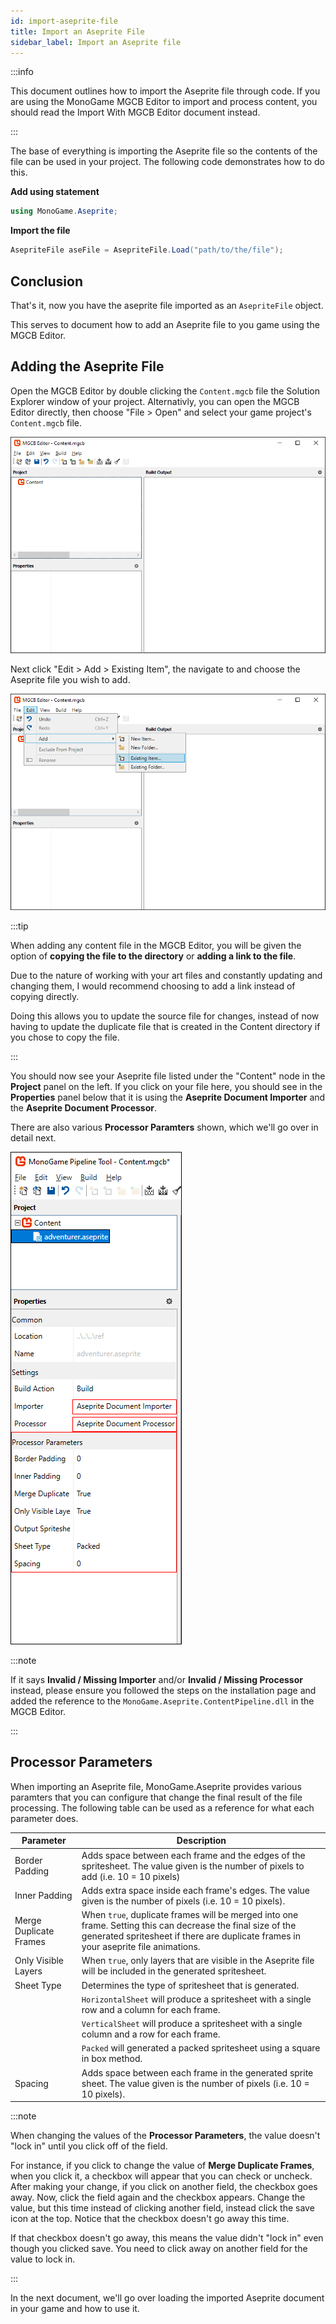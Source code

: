 ```yaml
---
id: import-aseprite-file
title: Import an Aseprite File
sidebar_label: Import an Aseprite file
---
```


:::info 

This document outlines how to import the Aseprite file through code.  If you are using the MonoGame MGCB Editor to import and process content, you should read the Import With MGCB Editor document instead.

::: 

The base of everything is importing the Aseprite file so the contents of the file can be used in your project.  The following code demonstrates how to do this.

**Add using statement**
```cs
using MonoGame.Aseprite;
```

**Import the file**
```cs
AsepriteFile aseFile = AsepriteFile.Load("path/to/the/file");
```

## Conclusion
That's it, now you have the aseprite file imported as an `AsepriteFile` object. 



This serves to document how to add an Aseprite file to you game using the MGCB Editor.

## Adding the Aseprite File
Open the MGCB Editor by double clicking the `Content.mgcb` file the Solution Explorer window of your project.  Alternativly, you can open the MGCB Editor directly, then choose "File > Open" and select your game project's `Content.mgcb` file.


![img](../../static/img/docs/getting-started/importing-aseprite-file/mgcb_editor_window.png)

Next click "Edit > Add > Existing Item", the navigate to and choose the Aseprite file you wish to add.  

![img](../../static/img/docs/getting-started/importing-aseprite-file/edit_add.png)

:::tip

When adding any content file in the MGCB Editor, you will be given the option of **copying the file to the directory** or **adding a link to the file**.

Due to the nature of working with your art files and constantly updating and changing them, I would recommend choosing to add a link instead of copying directly.

Doing this allows you to update the source file for changes, instead of now having to update the duplicate file that is created in the Content directory if you chose to copy the file.

:::

You should now see your Aseprite file listed under the "Content" node in the **Project** panel on the left. If you click on your file here, you should see in the **Properties** panel below that it is using the **Aseprite Document Importer** and the **Aseprite Document Processor**.  

There are also various **Processor Paramters** shown, which we'll go over in detail next.

![img](../../static/img/docs/getting-started/importing-aseprite-file/processor_options.png)

:::note

If it says **Invalid / Missing Importer** and/or **Invalid / Missing Processor** instead, please ensure you followed the steps on the installation page and added the reference to the `MonoGame.Aseprite.ContentPipeline.dll` in the MGCB Editor.

:::

## Processor Parameters
When importing an Aseprite file, MonoGame.Aseprite provides various paramters that you can configure that change the final result of the file processing.  The following table can be used as a reference for what each parameter does.

| Parameter | Description |
|-----------|-------------|
| Border Padding | Adds space between each frame and the edges of the spritesheet. The value given is the number of pixels to add (i.e. 10 = 10 pixels) |
| Inner Padding  | Adds extra space inside each frame's edges. The value given is the number of pixels (i.e. 10 = 10 pixels). |
| Merge Duplicate Frames | When `true`, duplicate frames will be merged into one frame. Setting this can decrease the final size of the generated spritesheet if there are duplicate frames in your aseprite file animations. |
| Only Visible Layers | When `true`, only layers that are visible in the Aseprite file will be included in the generated spritesheet. |
| Sheet Type | Determines the type of spritesheet that is generated.  
| |`HorizontalSheet` will produce a spritesheet with a single row and a column for each frame. |
| |`VerticalSheet` will produce a spritesheet with a single column and a row for each frame.  |
| |`Packed` will generated a packed spritesheet using a square in box method. |
| Spacing | Adds space between each frame in the generated sprite sheet. The value given is the number of pixels (i.e. 10 = 10 pixels).

:::note

When changing the values of the **Processor Parameters**, the value doesn't "lock in" until you click off of the field. 

For instance, if you click to change the value of **Merge Duplicate Frames**, when you click it, a checkbox will appear that you can check or uncheck.  After making your change, if you click on another field, the checkbox goes away. Now, click the field again and the checkbox appears. Change the value, but this time instead of clicking another field, instead click the save icon at the top. Notice that the checkbox doesn't go away this time.

If that checkbox doesn't go away, this means the value didn't "lock in" even though you clicked save.  You need to click away on another field for the value to lock in.

:::

In the next document, we'll go over loading the imported Aseprite document in your game and how to use it.